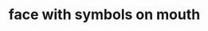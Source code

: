 ---
layout: smileys&emotion
title: face with symbols on mouth
emoji: face_with_symbols_on_mouth
permalink: 🤬.html
image: assets/img/3moji/face_with_symbols_on_mouth.png
---
